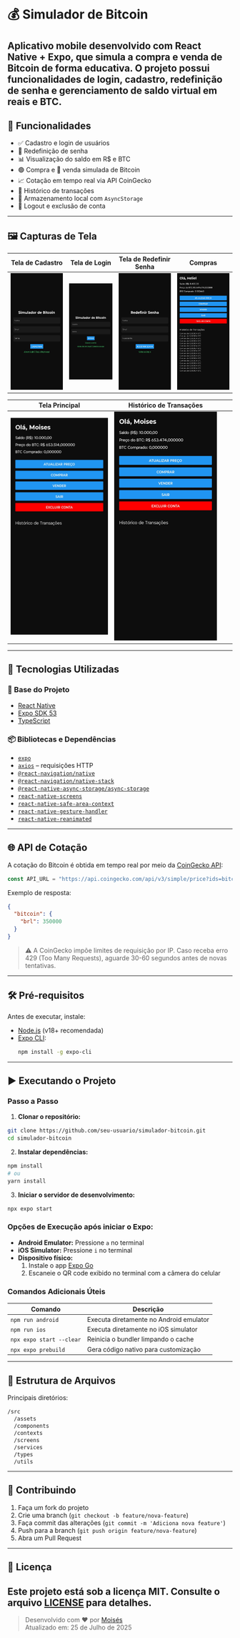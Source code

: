 
# 💰 Simulador de Bitcoin
Aplicativo mobile desenvolvido com **React Native + Expo**, que simula a compra e venda de Bitcoin de forma educativa. O projeto possui funcionalidades de login, cadastro, redefinição de senha e gerenciamento de saldo virtual em reais e BTC.
---
## 🧩 Funcionalidades
- ✅ Cadastro e login de usuários
- 🔐 Redefinição de senha
- 📊 Visualização do saldo em R$ e BTC
- 🟢 Compra e 🔴 venda simulada de Bitcoin
- 📈 Cotação em tempo real via API CoinGecko
- 🧾 Histórico de transações
- 👤 Armazenamento local com `AsyncStorage`
- 🚪 Logout e exclusão de conta
---
## 🖼️ Capturas de Tela

| Tela de Cadastro | Tela de Login | Tela de Redefinir Senha | Compras |
|------------------|---------------|------------------------|---------|
| ![Cadastro](assets/cadastro.png) | ![Login](assets/login.png) | ![Reset](assets/redefinirsenha.png) | ![Compras](assets/comprar.jpeg) |

| Tela Principal | Histórico de Transações | | |
|----------------|-------------------------|---|---|
| ![Home](assets/vender.png) | ![Histórico](assets/historico.png) | | |

---
## 🚀 Tecnologias Utilizadas
### 🧱 Base do Projeto
- [React Native](https://reactnative.dev/)
- [Expo SDK 53](https://docs.expo.dev/)
- [TypeScript](https://www.typescriptlang.org/)
### 📦 Bibliotecas e Dependências
- [`expo`](https://docs.expo.dev/)
- [`axios`](https://axios-http.com/) – requisições HTTP
- [`@react-navigation/native`](https://reactnavigation.org/)
- [`@react-navigation/native-stack`](https://reactnavigation.org/docs/native-stack-navigator/)
- [`@react-native-async-storage/async-storage`](https://docs.expo.dev/versions/latest/sdk/async-storage/)
- [`react-native-screens`](https://github.com/software-mansion/react-native-screens)
- [`react-native-safe-area-context`](https://github.com/th3rdwave/react-native-safe-area-context)
- [`react-native-gesture-handler`](https://docs.swmansion.com/react-native-gesture-handler/)
- [`react-native-reanimated`](https://docs.swmansion.com/react-native-reanimated/)
---
## 🌐 API de Cotação
A cotação do Bitcoin é obtida em tempo real por meio da [CoinGecko API](https://www.coingecko.com/pt/api):
```typescript
const API_URL = "https://api.coingecko.com/api/v3/simple/price?ids=bitcoin&vs_currencies=brl";
```
Exemplo de resposta:
```json
{
  "bitcoin": {
    "brl": 350000
  }
}
```
> ⚠️ A CoinGecko impõe limites de requisição por IP. Caso receba erro 429 (Too Many Requests), aguarde 30-60 segundos antes de novas tentativas.
---
## 🛠️ Pré-requisitos
Antes de executar, instale:
- [Node.js](https://nodejs.org/) (v18+ recomendada)
- [Expo CLI](https://docs.expo.dev/get-started/installation/):
  ```bash
  npm install -g expo-cli
  ```
---
## ▶️ Executando o Projeto
### Passo a Passo
1. **Clonar o repositório:**
```bash
git clone https://github.com/seu-usuario/simulador-bitcoin.git
cd simulador-bitcoin
```
2. **Instalar dependências:**
```bash
npm install
# ou
yarn install
```
3. **Iniciar o servidor de desenvolvimento:**
```bash
npx expo start
```
### Opções de Execução após iniciar o Expo:
- **Android Emulator:** Pressione `a` no terminal  
- **iOS Simulator:** Pressione `i` no terminal  
- **Dispositivo físico:**  
  1. Instale o app [Expo Go](https://expo.dev/client)  
  2. Escaneie o QR code exibido no terminal com a câmera do celular
### Comandos Adicionais Úteis
| Comando | Descrição |
|---------|-----------|
| `npm run android` | Executa diretamente no Android emulator |
| `npm run ios` | Executa diretamente no iOS simulator |
| `npx expo start --clear` | Reinicia o bundler limpando o cache |
| `npx expo prebuild` | Gera código nativo para customização |
---
## 🧱 Estrutura de Arquivos
Principais diretórios:
```
/src
  /assets
  /components
  /contexts
  /screens
  /services
  /types
  /utils
```
---
## 🤝 Contribuindo
1. Faça um fork do projeto
2. Crie uma branch (`git checkout -b feature/nova-feature`)
3. Faça commit das alterações (`git commit -m 'Adiciona nova feature'`)
4. Push para a branch (`git push origin feature/nova-feature`)
5. Abra um Pull Request
---
## 📄 Licença
Este projeto está sob a licença MIT. Consulte o arquivo [LICENSE](LICENSE) para detalhes.
---
> Desenvolvido com ❤️ por [Moisés](https://github.com/seu-usuario)  
> Atualizado em: 25 de Julho de 2025
```

